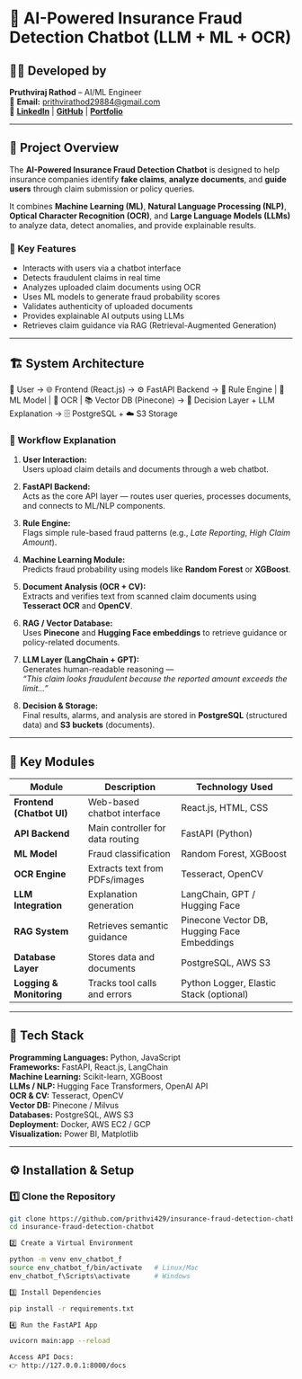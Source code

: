 # 🧠 AI-Powered Insurance Fraud Detection Chatbot (LLM + ML + OCR)

## 👨‍💻 Developed by
**Pruthviraj Rathod** – AI/ML Engineer  
📧 **Email:** prithvirathod29884@gmail.com  
🔗 [**LinkedIn**](https://linkedin.com/in/rathod-pruthviraj) | [**GitHub**](https://github.com/prithvi429) | [**Portfolio**](https://prithvi429.github.io/Portfolio_pruthviraj_rathod/)

---

## 🚀 Project Overview

The **AI-Powered Insurance Fraud Detection Chatbot** is designed to help insurance companies identify **fake claims**, **analyze documents**, and **guide users** through claim submission or policy queries.  

It combines **Machine Learning (ML)**, **Natural Language Processing (NLP)**, **Optical Character Recognition (OCR)**, and **Large Language Models (LLMs)** to analyze data, detect anomalies, and provide explainable results.

### 🧩 Key Features
- Interacts with users via a chatbot interface  
- Detects fraudulent claims in real time  
- Analyzes uploaded claim documents using OCR  
- Uses ML models to generate fraud probability scores  
- Validates authenticity of uploaded documents  
- Provides explainable AI outputs using LLMs  
- Retrieves claim guidance via RAG (Retrieval-Augmented Generation)

---

## 🏗️ System Architecture

👤 User → 🌐 Frontend (React.js) → ⚙️ FastAPI Backend
→ 🧩 Rule Engine | 🤖 ML Model | 🧾 OCR | 📚 Vector DB (Pinecone)
→ 🧠 Decision Layer + LLM Explanation → 🗄️ PostgreSQL + ☁️ S3 Storage


### 🔹 Workflow Explanation

1. **User Interaction:**  
   Users upload claim details and documents through a web chatbot.

2. **FastAPI Backend:**  
   Acts as the core API layer — routes user queries, processes documents, and connects to ML/NLP components.

3. **Rule Engine:**  
   Flags simple rule-based fraud patterns (e.g., *Late Reporting*, *High Claim Amount*).

4. **Machine Learning Module:**  
   Predicts fraud probability using models like **Random Forest** or **XGBoost**.

5. **Document Analysis (OCR + CV):**  
   Extracts and verifies text from scanned claim documents using **Tesseract OCR** and **OpenCV**.

6. **RAG / Vector Database:**  
   Uses **Pinecone** and **Hugging Face embeddings** to retrieve guidance or policy-related documents.

7. **LLM Layer (LangChain + GPT):**  
   Generates human-readable reasoning —  
   _“This claim looks fraudulent because the reported amount exceeds the limit…”_

8. **Decision & Storage:**  
   Final results, alarms, and analysis are stored in **PostgreSQL** (structured data) and **S3 buckets** (documents).

---

## 🧩 Key Modules

| Module | Description | Technology Used |
|--------|--------------|-----------------|
| **Frontend (Chatbot UI)** | Web-based chatbot interface | React.js, HTML, CSS |
| **API Backend** | Main controller for data routing | FastAPI (Python) |
| **ML Model** | Fraud classification | Random Forest, XGBoost |
| **OCR Engine** | Extracts text from PDFs/images | Tesseract, OpenCV |
| **LLM Integration** | Explanation generation | LangChain, GPT / Hugging Face |
| **RAG System** | Retrieves semantic guidance | Pinecone Vector DB, Hugging Face Embeddings |
| **Database Layer** | Stores data and documents | PostgreSQL, AWS S3 |
| **Logging & Monitoring** | Tracks tool calls and errors | Python Logger, Elastic Stack (optional) |

---

## 🧠 Tech Stack

**Programming Languages:** Python, JavaScript  
**Frameworks:** FastAPI, React.js, LangChain  
**Machine Learning:** Scikit-learn, XGBoost  
**LLMs / NLP:** Hugging Face Transformers, OpenAI API  
**OCR & CV:** Tesseract, OpenCV  
**Vector DB:** Pinecone / Milvus  
**Databases:** PostgreSQL, AWS S3  
**Deployment:** Docker, AWS EC2 / GCP  
**Visualization:** Power BI, Matplotlib  

---

## ⚙️ Installation & Setup

### 1️⃣ Clone the Repository
```bash
git clone https://github.com/prithvi429/insurance-fraud-detection-chatbot.git
cd insurance-fraud-detection-chatbot

2️⃣ Create a Virtual Environment

python -m venv env_chatbot_f
source env_chatbot_f/bin/activate   # Linux/Mac
env_chatbot_f\Scripts\activate      # Windows

3️⃣ Install Dependencies

pip install -r requirements.txt

4️⃣ Run the FastAPI App

uvicorn main:app --reload

Access API Docs:
👉 http://127.0.0.1:8000/docs

